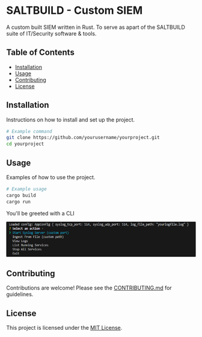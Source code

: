 # SALTBUILD - Custom SIEM

A custom built SIEM written in Rust. To serve as apart of the SALTBUILD suite of IT/Security software & tools.
## Table of Contents

- [Installation](#installation)
- [Usage](#usage)
- [Contributing](#contributing)
- [License](#license)

## Installation

Instructions on how to install and set up the project.

```bash
# Example command
git clone https://github.com/yourusername/yourproject.git
cd yourproject
```

## Usage

Examples of how to use the project.

```bash
# Example usage
cargo build
cargo run
```

You'll be greeted with a CLI

![Application Screenshot](assets/cli_home.png)
## Contributing

Contributions are welcome! Please see the [CONTRIBUTING.md](CONTRIBUTING.md) for guidelines.

## License

This project is licensed under the [MIT License](LICENSE).